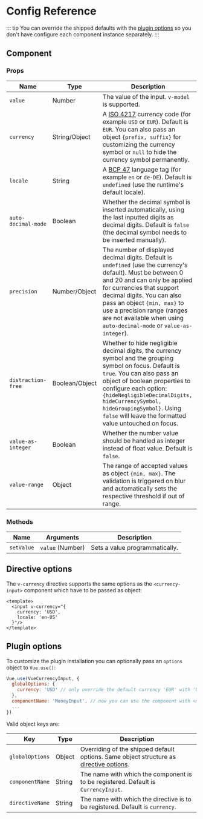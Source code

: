 # Config Reference

::: tip
You can override the shipped defaults with the [plugin options](#plugin-options) so you don't have configure each component instance separately.
:::

## Component
### Props
Name | Type | Description
--- | --- | --- 
`value` | Number |  The value of the input. `v-model` is supported.
`currency` | String/Object | A [ISO 4217](https://en.wikipedia.org/wiki/ISO_4217) currency code (for example `USD` or `EUR`). Default is `EUR`. You can also pass an object `{prefix, suffix}` for customizing the currency symbol or `null` to hide the currency symbol permanently.
`locale` | String | A [BCP 47](https://tools.ietf.org/html/bcp47) language tag (for example `en` or `de-DE`). Default is `undefined` (use the runtime's default locale).
`auto-decimal-mode` | Boolean | Whether the decimal symbol is inserted automatically, using the last inputted digits as decimal digits. Default is `false` (the decimal symbol needs to be inserted manually).
`precision` | Number/Object | The number of displayed decimal digits. Default is `undefined` (use the currency's default). Must be between 0 and 20 and can only be applied for currencies that support decimal digits. You can also pass an object `{min, max}` to use a precision range (ranges are not available when using `auto-decimal-mode` or `value-as-integer`).
`distraction-free` | Boolean/Object | Whether to hide negligible decimal digits, the currency symbol and the grouping symbol on focus. Default is `true`. You can also pass an object of boolean properties to configure each option: `{hideNegligibleDecimalDigits, hideCurrencySymbol, hideGroupingSymbol}`. Using `false` will leave the formatted value untouched on focus.
`value-as-integer` | Boolean | Whether the number value should be handled as integer instead of float value. Default is `false`.
`value-range` | Object | The range of accepted values as object `{min, max}`. The validation is triggered on blur and automatically sets the respective threshold if out of range.

### Methods
Name | Arguments | Description
--- | --- | --- 
`setValue` | `value` (Number) | Sets a value programmatically.

## Directive options
The `v-currency` directive supports the same options as the `<currency-input>` component which have to be passed as object:

```vue
<template>
  <input v-currency="{
    currency: 'USD',
    locale: 'en-US'
  }"/>
</template>
```

## Plugin options
To customize the plugin installation you can optionally pass an `options` object to `Vue.use()`:
```js
Vue.use(VueCurrencyInput, {
  globalOptions: { 
    currency: 'USD' // only override the default currency 'EUR' with 'USD'
  },
  componentName: 'MoneyInput', // now you can use the component with <money-input>
  ...
})
```
Valid object keys are:

Key | Type | Description
--- | --- | --- 
`globalOptions` | Object | Overriding of the shipped default options. Same object structure as [directive options](#directive-options).
`componentName` | String | The name with which the component is to be registered. Default is `CurrencyInput`.
`directiveName` | String | The name with which the directive is to be registered. Default is `currency`.
